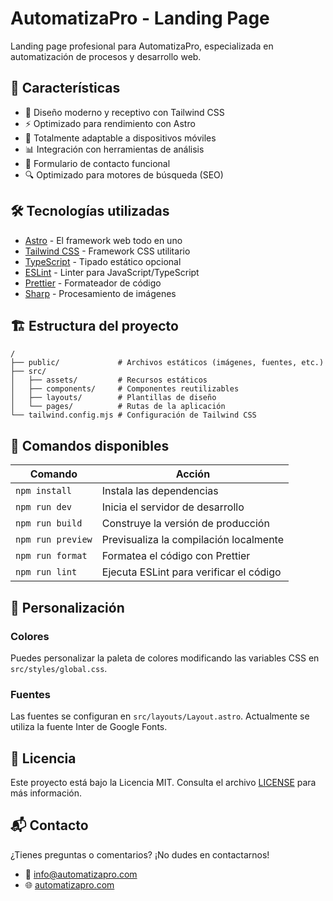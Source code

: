 # AutomatizaPro - Landing Page

Landing page profesional para AutomatizaPro, especializada en automatización de procesos y desarrollo web.

## 🚀 Características

- 🎨 Diseño moderno y receptivo con Tailwind CSS
- ⚡ Optimizado para rendimiento con Astro
- 📱 Totalmente adaptable a dispositivos móviles
- 📊 Integración con herramientas de análisis
- 📝 Formulario de contacto funcional
- 🔍 Optimizado para motores de búsqueda (SEO)

## 🛠️ Tecnologías utilizadas

- [Astro](https://astro.build/) - El framework web todo en uno
- [Tailwind CSS](https://tailwindcss.com/) - Framework CSS utilitario
- [TypeScript](https://www.typescriptlang.org/) - Tipado estático opcional
- [ESLint](https://eslint.org/) - Linter para JavaScript/TypeScript
- [Prettier](https://prettier.io/) - Formateador de código
- [Sharp](https://sharp.pixelplumbing.com/) - Procesamiento de imágenes

## 🏗️ Estructura del proyecto

```
/
├── public/             # Archivos estáticos (imágenes, fuentes, etc.)
├── src/
│   ├── assets/         # Recursos estáticos
│   ├── components/     # Componentes reutilizables
│   ├── layouts/        # Plantillas de diseño
│   └── pages/          # Rutas de la aplicación
└── tailwind.config.mjs # Configuración de Tailwind CSS
```

## 🚀 Comandos disponibles

| Comando             | Acción                                      |
| ------------------- | ------------------------------------------ |
| `npm install`       | Instala las dependencias                   |
| `npm run dev`       | Inicia el servidor de desarrollo           |
| `npm run build`     | Construye la versión de producción         |
| `npm run preview`   | Previsualiza la compilación localmente     |
| `npm run format`    | Formatea el código con Prettier            |
| `npm run lint`      | Ejecuta ESLint para verificar el código    |

## 🎨 Personalización

### Colores

Puedes personalizar la paleta de colores modificando las variables CSS en `src/styles/global.css`.

### Fuentes

Las fuentes se configuran en `src/layouts/Layout.astro`. Actualmente se utiliza la fuente Inter de Google Fonts.

## 📄 Licencia

Este proyecto está bajo la Licencia MIT. Consulta el archivo [LICENSE](LICENSE) para más información.

## 📬 Contacto

¿Tienes preguntas o comentarios? ¡No dudes en contactarnos!

- 📧 info@automatizapro.com
- 🌐 [automatizapro.com](https://automatizapro.com)
